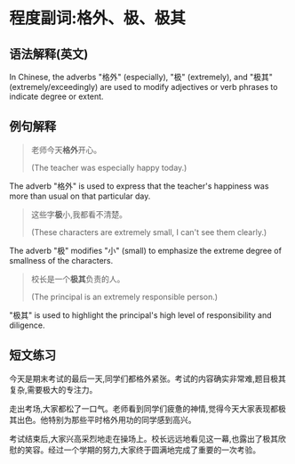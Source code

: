 # 程度副词:格外、极、极其

## 语法解释(英文)

In Chinese, the adverbs "格外" (especially), "极" (extremely), and "极其" (extremely/exceedingly) are used to modify adjectives or verb phrases to indicate degree or extent.

## 例句解释

> 老师今天**格外**开心。
>
> (The teacher was especially happy today.)

The adverb "格外" is used to express that the teacher's happiness was more than usual on that particular day.

> 这些字**极**小,我都看不清楚。
>
> (These characters are extremely small, I can't see them clearly.)  

The adverb "极" modifies "小" (small) to emphasize the extreme degree of smallness of the characters.

> 校长是一个**极其**负责的人。
>
> (The principal is an extremely responsible person.)

"极其" is used to highlight the principal's high level of responsibility and diligence.

## 短文练习

今天是期末考试的最后一天,同学们都格外紧张。考试的内容确实非常难,题目极其复杂,需要极大的专注力。

走出考场,大家都松了一口气。老师看到同学们疲惫的神情,觉得今天大家表现都极其出色。他特别为那些平时格外用功的同学感到高兴。

考试结束后,大家兴高采烈地走在操场上。校长远远地看见这一幕,也露出了极其欣慰的笑容。经过一个学期的努力,大家终于圆满地完成了重要的一次考验。
